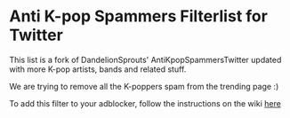 # Anti K-pop Spammers Filterlist for Twitter
This list is a fork of DandelionSprouts' AntiKpopSpammersTwitter updated with more K-pop artists, bands and related stuff.

We are trying to remove all the K-poppers spam from the trending page :)

To add this filter to your adblocker, follow the instructions on the wiki [here](https://github.com/Cinnamon-Unltd/Anti-Kpop-Spammers-Filterlist-for-Twitter/wiki/How-do-I-install-this%3F)
